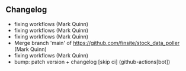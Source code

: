 ## Changelog

- fixing workflows (Mark Quinn)
- fixing workflows (Mark Quinn)
- fixing workflows (Mark Quinn)
- Merge branch 'main' of https://github.com/finsite/stock_data_poller (Mark Quinn)
- fixing workflows (Mark Quinn)
- bump: patch version + changelog [skip ci] (github-actions[bot])
